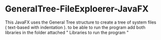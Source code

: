 # GeneralTree-FileExploerer-JavaFX
This JavaFX uses the General Tree structure to create a tree of system files ( text-based with indentation ).
to be able to run the program add both libraries in the folder attached " Libraries to run the program "
